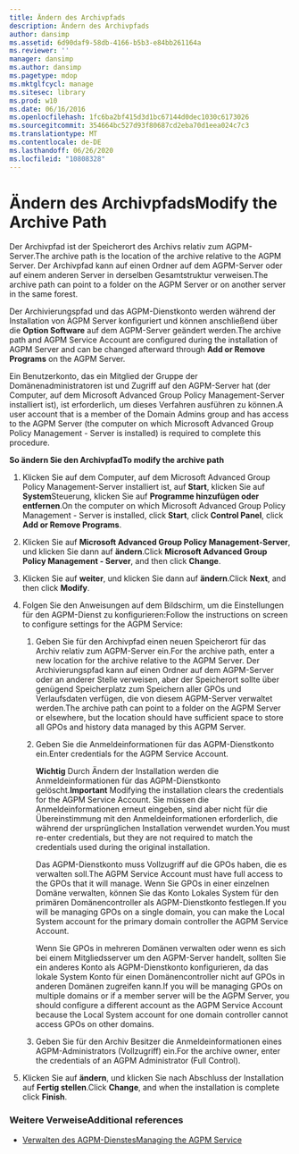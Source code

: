 ```yaml
---
title: Ändern des Archivpfads
description: Ändern des Archivpfads
author: dansimp
ms.assetid: 6d90daf9-58db-4166-b5b3-e84bb261164a
ms.reviewer: ''
manager: dansimp
ms.author: dansimp
ms.pagetype: mdop
ms.mktglfcycl: manage
ms.sitesec: library
ms.prod: w10
ms.date: 06/16/2016
ms.openlocfilehash: 1fc6ba2bf415d3d1bc67144d0dec1030c6173026
ms.sourcegitcommit: 354664bc527d93f80687cd2eba70d1eea024c7c3
ms.translationtype: MT
ms.contentlocale: de-DE
ms.lasthandoff: 06/26/2020
ms.locfileid: "10808328"
---
```

# <span data-ttu-id="dba23-103">Ändern des Archivpfads</span><span class="sxs-lookup"><span data-stu-id="dba23-103">Modify the Archive Path</span></span>


<span data-ttu-id="dba23-104">Der Archivpfad ist der Speicherort des Archivs relativ zum AGPM-Server.</span><span class="sxs-lookup"><span data-stu-id="dba23-104">The archive path is the location of the archive relative to the AGPM Server.</span></span> <span data-ttu-id="dba23-105">Der Archivpfad kann auf einen Ordner auf dem AGPM-Server oder auf einem anderen Server in derselben Gesamtstruktur verweisen.</span><span class="sxs-lookup"><span data-stu-id="dba23-105">The archive path can point to a folder on the AGPM Server or on another server in the same forest.</span></span>

<span data-ttu-id="dba23-106">Der Archivierungspfad und das AGPM-Dienstkonto werden während der Installation von AGPM Server konfiguriert und können anschließend über die **Option Software** auf dem AGPM-Server geändert werden.</span><span class="sxs-lookup"><span data-stu-id="dba23-106">The archive path and AGPM Service Account are configured during the installation of AGPM Server and can be changed afterward through **Add or Remove Programs** on the AGPM Server.</span></span>

<span data-ttu-id="dba23-107">Ein Benutzerkonto, das ein Mitglied der Gruppe der Domänenadministratoren ist und Zugriff auf den AGPM-Server hat (der Computer, auf dem Microsoft Advanced Group Policy Management-Server installiert ist), ist erforderlich, um dieses Verfahren ausführen zu können.</span><span class="sxs-lookup"><span data-stu-id="dba23-107">A user account that is a member of the Domain Admins group and has access to the AGPM Server (the computer on which Microsoft Advanced Group Policy Management - Server is installed) is required to complete this procedure.</span></span>

**<span data-ttu-id="dba23-108">So ändern Sie den Archivpfad</span><span class="sxs-lookup"><span data-stu-id="dba23-108">To modify the archive path</span></span>**

1.  <span data-ttu-id="dba23-109">Klicken Sie auf dem Computer, auf dem Microsoft Advanced Group Policy Management-Server installiert ist, auf **Start**, klicken Sie auf **System**Steuerung, klicken Sie auf **Programme hinzufügen oder entfernen**.</span><span class="sxs-lookup"><span data-stu-id="dba23-109">On the computer on which Microsoft Advanced Group Policy Management - Server is installed, click **Start**, click **Control Panel**, click **Add or Remove Programs**.</span></span>

2.  <span data-ttu-id="dba23-110">Klicken Sie auf **Microsoft Advanced Group Policy Management-Server**, und klicken Sie dann auf **ändern**.</span><span class="sxs-lookup"><span data-stu-id="dba23-110">Click **Microsoft Advanced Group Policy Management - Server**, and then click **Change**.</span></span>

3.  <span data-ttu-id="dba23-111">Klicken Sie auf **weiter**, und klicken Sie dann auf **ändern**.</span><span class="sxs-lookup"><span data-stu-id="dba23-111">Click **Next**, and then click **Modify**.</span></span>

4.  <span data-ttu-id="dba23-112">Folgen Sie den Anweisungen auf dem Bildschirm, um die Einstellungen für den AGPM-Dienst zu konfigurieren:</span><span class="sxs-lookup"><span data-stu-id="dba23-112">Follow the instructions on screen to configure settings for the AGPM Service:</span></span>

    1.  <span data-ttu-id="dba23-113">Geben Sie für den Archivpfad einen neuen Speicherort für das Archiv relativ zum AGPM-Server ein.</span><span class="sxs-lookup"><span data-stu-id="dba23-113">For the archive path, enter a new location for the archive relative to the AGPM Server.</span></span> <span data-ttu-id="dba23-114">Der Archivierungspfad kann auf einen Ordner auf dem AGPM-Server oder an anderer Stelle verweisen, aber der Speicherort sollte über genügend Speicherplatz zum Speichern aller GPOs und Verlaufsdaten verfügen, die von diesem AGPM-Server verwaltet werden.</span><span class="sxs-lookup"><span data-stu-id="dba23-114">The archive path can point to a folder on the AGPM Server or elsewhere, but the location should have sufficient space to store all GPOs and history data managed by this AGPM Server.</span></span>

    2.  <span data-ttu-id="dba23-115">Geben Sie die Anmeldeinformationen für das AGPM-Dienstkonto ein.</span><span class="sxs-lookup"><span data-stu-id="dba23-115">Enter credentials for the AGPM Service Account.</span></span>

        <span data-ttu-id="dba23-116">**Wichtig**  Durch Ändern der Installation werden die Anmeldeinformationen für das AGPM-Dienstkonto gelöscht.</span><span class="sxs-lookup"><span data-stu-id="dba23-116">**Important** Modifying the installation clears the credentials for the AGPM Service Account.</span></span> <span data-ttu-id="dba23-117">Sie müssen die Anmeldeinformationen erneut eingeben, sind aber nicht für die Übereinstimmung mit den Anmeldeinformationen erforderlich, die während der ursprünglichen Installation verwendet wurden.</span><span class="sxs-lookup"><span data-stu-id="dba23-117">You must re-enter credentials, but they are not required to match the credentials used during the original installation.</span></span>

        <span data-ttu-id="dba23-118">Das AGPM-Dienstkonto muss Vollzugriff auf die GPOs haben, die es verwalten soll.</span><span class="sxs-lookup"><span data-stu-id="dba23-118">The AGPM Service Account must have full access to the GPOs that it will manage.</span></span> <span data-ttu-id="dba23-119">Wenn Sie GPOs in einer einzelnen Domäne verwalten, können Sie das Konto Lokales System für den primären Domänencontroller als AGPM-Dienstkonto festlegen.</span><span class="sxs-lookup"><span data-stu-id="dba23-119">If you will be managing GPOs on a single domain, you can make the Local System account for the primary domain controller the AGPM Service Account.</span></span>

        <span data-ttu-id="dba23-120">Wenn Sie GPOs in mehreren Domänen verwalten oder wenn es sich bei einem Mitgliedsserver um den AGPM-Server handelt, sollten Sie ein anderes Konto als AGPM-Dienstkonto konfigurieren, da das lokale System Konto für einen Domänencontroller nicht auf GPOs in anderen Domänen zugreifen kann.</span><span class="sxs-lookup"><span data-stu-id="dba23-120">If you will be managing GPOs on multiple domains or if a member server will be the AGPM Server, you should configure a different account as the AGPM Service Account because the Local System account for one domain controller cannot access GPOs on other domains.</span></span>

         

    3.  <span data-ttu-id="dba23-121">Geben Sie für den Archiv Besitzer die Anmeldeinformationen eines AGPM-Administrators (Vollzugriff) ein.</span><span class="sxs-lookup"><span data-stu-id="dba23-121">For the archive owner, enter the credentials of an AGPM Administrator (Full Control).</span></span>

5.  <span data-ttu-id="dba23-122">Klicken Sie auf **ändern**, und klicken Sie nach Abschluss der Installation auf **Fertig stellen**.</span><span class="sxs-lookup"><span data-stu-id="dba23-122">Click **Change**, and when the installation is complete click **Finish**.</span></span>

### <span data-ttu-id="dba23-123">Weitere Verweise</span><span class="sxs-lookup"><span data-stu-id="dba23-123">Additional references</span></span>

-   [<span data-ttu-id="dba23-124">Verwalten des AGPM-Dienstes</span><span class="sxs-lookup"><span data-stu-id="dba23-124">Managing the AGPM Service</span></span>](managing-the-agpm-service.md)

 

 





